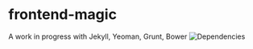 frontend-magic
==============

A work in progress with Jekyll, Yeoman, Grunt, Bower
![Dependencies](https://david-dm.org/danjuls/frontend-magic.png)

